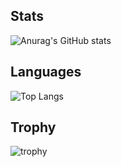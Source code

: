 ## Stats
![Anurag's GitHub stats](https://github-readme-stats.vercel.app/api?username=kotaro-yamasaki&theme=radical&show_icons=true)


## Languages
![Top Langs](https://github-readme-stats.vercel.app/api/top-langs/?username=kotaro-yamasaki&layout=compact&theme=radical)

## Trophy
![trophy](https://github-profile-trophy.vercel.app/?username=kotaro-yamasaki&theme=radical&column=8
)
